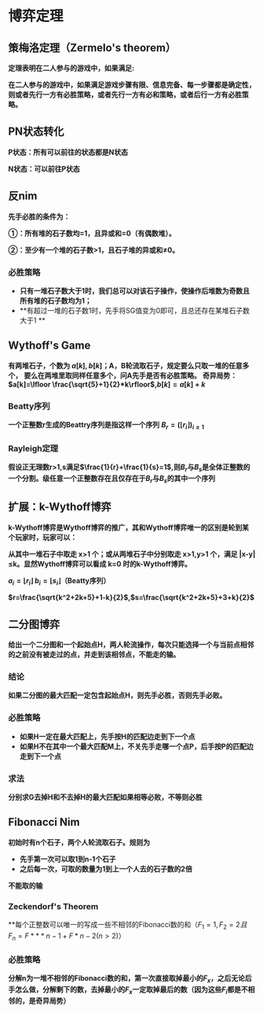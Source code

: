 # 博弈定理

## 策梅洛定理（Zermelo's theorem）

**定理表明在二人参与的游戏中，如果满足:**

**在二人参与的游戏中，如果满足游戏步骤有限、信息完备、每一步骤都是确定性，则或者先行一方有必胜策略，或者先行一方有必和策略，或者后行一方有必胜策略。**

## PN状态转化

**P状态：所有可以前往的状态都是N状态**

**N状态：可以前往P状态**

## 反nim

**先手必胜的条件为：**

**①：所有堆的石子数均=1，且异或和=0（有偶数堆）。**

**②：至少有一个堆的石子数>1，且石子堆的异或和≠0。**

### 必胜策略

* **只有一堆石子数大于1时，我们总可以对该石子操作，使操作后堆数为奇数且所有堆的石子数均为1；**
* **有超过一堆的石子数1时，先手将SG值变为0即可，且总还存在某堆石子数大于1 **

## Wythoff's Game

**有两堆石子，个数为 $a[k],b[k]$；A，B轮流取石子，规定要么只取一堆的任意多个，**
**要么在两堆里取同样任意多个，问A先手是否有必胜策略。**
**奇异局势：$a[k]=\lfloor \frac{\sqrt{5}+1}{2}*k\rfloor$,$b[k]=a[k]+k$**

### Beatty序列

**一个正整数r生成的Beattry序列是指这样一个序列**
**$B_r=(\lfloor r_i\rfloor)_{i\geq1}$**

### Rayleigh定理

**假设正无理数r>1,s满足$\frac{1}{r}+\frac{1}{s}=1$,则${B_r}$与${B_s}$是全体正整数的一个分割。级任意一个正整数存在且仅存在于${B_r}$与${B_s}$的其中一个序列**

## 扩展：k-Wythoff博弈

**k-Wythoff博弈是Wythoff博弈的推广，其和Wythoff博弈唯一的区别是轮到某个玩家时，玩家可以：**

**从其中一堆石子中取走 x>1 个；或从两堆石子中分别取走 x>1,y>1 个，满足 |x-y|≤k。显然Wythoff博弈可以看成 k=0 时的k-Wythoff博弈。**

**$a_i=\lfloor r_i\rfloor$ $b_i=\lfloor s_i\rfloor$（Beatty序列）**

**$r=\frac{\sqrt{k^2+2k+5}+1-k}{2}$,$s=\frac{\sqrt{k^2+2k+5}+3+k}{2}$**

## 二分图博弈

**给出一个二分图和一个起始点H，两人轮流操作，每次只能选择一个与当前点相邻的之前没有被走过的点，并走到该相邻点，不能走的输。**

### 结论

**如果二分图的最大匹配一定包含起始点H，则先手必胜，否则先手必败。**

### 必胜策略

* **如果H一定在最大匹配上，先手按H的匹配边走到下一个点**
* **如果H不在其中一个最大匹配M上，不关先手走哪一个点P，后手按P的匹配边走到下一个点**

### 求法

**分别求G去掉H和不去掉H的最大匹配如果相等必败，不等则必胜**

## Fibonacci Nim

**初始时有n个石子，两个人轮流取石子。规则为**

* **先手第一次可以取1到n-1个石子**
* **之后每一次，可取的数量为1到上一个人去的石子数的2倍**

**不能取的输**

### Zeckendorf's Theorem

**每个正整数可以唯一的写成一些不相邻的Fibonacci数的和（$F_1=1,F_2=2且F_n=F***{n-1}+F*{n-2}(n>2)$）

### 必胜策略

**分解n为一堆不相邻的Fibonacci数的和，第一次直接取掉最小的$F_x$，之后无论后手怎么做，分解剩下的数，去掉最小的$F_x$一定取掉最后的数（因为这些$F_i$都是不相邻的，是奇异局势）**
